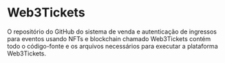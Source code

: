 # Web3Tickets
O repositório do GitHub do sistema de venda e autenticação de ingressos para eventos usando NFTs e blockchain chamado Web3Tickets contém todo o código-fonte e os arquivos necessários para executar a plataforma Web3Tickets.
